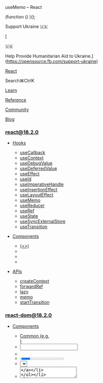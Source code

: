 useMemo – React

(function () )();

Support Ukraine 🇺🇦

[

🇺🇦

Help Provide Humanitarian Aid to Ukraine.](https://opensource.fb.com/support-ukraine)

[React](../../index.html)

Search⌘CtrlK

[Learn](../../learn.html)

[Reference](../react.html)

[Community](../../community.html)

[Blog](../../blog.html)

[](https://github.com/facebook/react/releases)

### react@18.2.0

*   [Hooks](../react.html "Hooks")
    
    *   [useCallback](useCallback.html "useCallback")
    *   [useContext](useContext.html "useContext")
    *   [useDebugValue](useDebugValue.html "useDebugValue")
    *   [useDeferredValue](useDeferredValue.html "useDeferredValue")
    *   [useEffect](useEffect.html "useEffect")
    *   [useId](useId.html "useId")
    *   [useImperativeHandle](useImperativeHandle.html "useImperativeHandle")
    *   [useInsertionEffect](useInsertionEffect.html "useInsertionEffect")
    *   [useLayoutEffect](useLayoutEffect.html "useLayoutEffect")
    *   [useMemo](useMemo.html "useMemo")
    *   [useReducer](useReducer.html "useReducer")
    *   [useRef](useRef.html "useRef")
    *   [useState](useState.html "useState")
    *   [useSyncExternalStore](useSyncExternalStore.html "useSyncExternalStore")
    *   [useTransition](useTransition.html "useTransition")
    
*   [Components](components.html "Components")
    
    *   [<Fragment> (<>)](Fragment.html "<Fragment> (<>)")
    *   [<Profiler>](Profiler.html "<Profiler>")
    *   [<StrictMode>](StrictMode.html "<StrictMode>")
    *   [<Suspense>](Suspense.html "<Suspense>")
    
*   [APIs](apis.html "APIs")
    
    *   [createContext](createContext.html "createContext")
    *   [forwardRef](forwardRef.html "forwardRef")
    *   [lazy](lazy.html "lazy")
    *   [memo](memo.html "memo")
    *   [startTransition](startTransition.html "startTransition")
    

### react-dom@18.2.0

*   [Components](../react-dom/components.html "Components")
    
    *   [Common (e.g. <div>)](../react-dom/components/common.html "Common (e.g. <div>)")
    *   [<input>](../react-dom/components/input.html "<input>")
    *   [<option>](../react-dom/components/option.html "<option>")
    *   [<progress>](../react-dom/components/progress.html "<progress>")
    *   [<select>](../react-dom/components/select.html "<select>")
    *   [<textarea>](../react-dom/components/textarea.html "<textarea>")
    
*   [APIs](../react-dom.html "APIs")
    
    *   [createPortal](../react-dom/createPortal.html "createPortal")
    *   [flushSync](../react-dom/flushSync.html "flushSync")
    *   [findDOMNode](../react-dom/findDOMNode.html "findDOMNode")
    *   [hydrate](../react-dom/hydrate.html "hydrate")
    *   [render](../react-dom/render.html "render")
    *   [unmountComponentAtNode](../react-dom/unmountComponentAtNode.html "unmountComponentAtNode")
    
*   [Client APIs](../react-dom/client.html "Client APIs")
    
    *   [createRoot](../react-dom/client/createRoot.html "createRoot")
    *   [hydrateRoot](../react-dom/client/hydrateRoot.html "hydrateRoot")
    
*   [Server APIs](../react-dom/server.html "Server APIs")
    
    *   [renderToNodeStream](../react-dom/server/renderToNodeStream.html "renderToNodeStream")
    *   [renderToPipeableStream](../react-dom/server/renderToPipeableStream.html "renderToPipeableStream")
    *   [renderToReadableStream](../react-dom/server/renderToReadableStream.html "renderToReadableStream")
    *   [renderToStaticMarkup](../react-dom/server/renderToStaticMarkup.html "renderToStaticMarkup")
    *   [renderToStaticNodeStream](../react-dom/server/renderToStaticNodeStream.html "renderToStaticNodeStream")
    *   [renderToString](../react-dom/server/renderToString.html "renderToString")
    

### Legacy APIs

*   [Legacy React APIs](legacy.html "Legacy React APIs")
    
    *   [Children](Children.html "Children")
    *   [cloneElement](cloneElement.html "cloneElement")
    *   [Component](Component.html "Component")
    *   [createElement](createElement.html "createElement")
    *   [createFactory](createFactory.html "createFactory")
    *   [createRef](createRef.html "createRef")
    *   [isValidElement](isValidElement.html "isValidElement")
    *   [PureComponent](PureComponent.html "PureComponent")
    

Is this page useful?

[API Reference](../react.html)

[Hooks](../react.html)

useMemo[](#undefined "Link for this heading")
=============================================

`useMemo` is a React Hook that lets you cache the result of a calculation between re-renders.

    const cachedValue = useMemo(calculateValue, dependencies)

*   [Reference](#reference)
    *   [`useMemo(calculateValue, dependencies)`](#usememo)
*   [Usage](#usage)
    *   [Skipping expensive recalculations](#skipping-expensive-recalculations)
    *   [Skipping re-rendering of components](#skipping-re-rendering-of-components)
    *   [Memoizing a dependency of another Hook](#memoizing-a-dependency-of-another-hook)
    *   [Memoizing a function](#memoizing-a-function)
*   [Troubleshooting](#troubleshooting)
    *   [My calculation runs twice on every re-render](#my-calculation-runs-twice-on-every-re-render)
    *   [My `useMemo` call is supposed to return an object, but returns undefined](#my-usememo-call-is-supposed-to-return-an-object-but-returns-undefined)
    *   [Every time my component renders, the calculation in `useMemo` re-runs](#every-time-my-component-renders-the-calculation-in-usememo-re-runs)
    *   [I need to call `useMemo` for each list item in a loop, but it’s not allowed](#i-need-to-call-usememo-for-each-list-item-in-a-loop-but-its-not-allowed)

* * *

Reference[](#reference "Link for Reference ")
---------------------------------------------

### `useMemo(calculateValue, dependencies)`[](#usememo "Link for this heading")

Call `useMemo` at the top level of your component to cache a calculation between re-renders:

    import 

[See more examples below.](#usage)

#### Parameters[](#parameters "Link for Parameters ")

*   `calculateValue`: The function calculating the value that you want to cache. It should be pure, should take no arguments, and should return a value of any type. React will call your function during the initial render. On next renders, React will return the same value again if the `dependencies` have not changed since the last render. Otherwise, it will call `calculateValue`, return its result, and store it so it can be reused later.
    
*   `dependencies`: The list of all reactive values referenced inside of the `calculateValue` code. Reactive values include props, state, and all the variables and functions declared directly inside your component body. If your linter is [configured for React](../../learn/editor-setup.html#linting), it will verify that every reactive value is correctly specified as a dependency. The list of dependencies must have a constant number of items and be written inline like `[dep1, dep2, dep3]`. React will compare each dependency with its previous value using the [`Object.is`](https://developer.mozilla.org/en-US/docs/Web/JavaScript/Reference/Global_Objects/Object/is) comparison.
    

#### Returns[](#returns "Link for Returns ")

On the initial render, `useMemo` returns the result of calling `calculateValue` with no arguments.

During next renders, it will either return an already stored value from the last render (if the dependencies haven’t changed), or call `calculateValue` again, and return the result that `calculateValue` has returned.

#### Caveats[](#caveats "Link for Caveats ")

*   `useMemo` is a Hook, so you can only call it **at the top level of your component** or your own Hooks. You can’t call it inside loops or conditions. If you need that, extract a new component and move the state into it.
*   In Strict Mode, React will **call your calculation function twice** in order to [help you find accidental impurities.](#my-calculation-runs-twice-on-every-re-render) This is development-only behavior and does not affect production. If your calculation function is pure (as it should be), this should not affect your logic. The result from one of the calls will be ignored.
*   React **will not throw away the cached value unless there is a specific reason to do that.** For example, in development, React throws away the cache when you edit the file of your component. Both in development and in production, React will throw away the cache if your component suspends during the initial mount. In the future, React may add more features that take advantage of throwing away the cache—for example, if React adds built-in support for virtualized lists in the future, it would make sense to throw away the cache for items that scroll out of the virtualized table viewport. This should be fine if you rely on `useMemo` solely as a performance optimization. Otherwise, a [state variable](useState.html#avoiding-recreating-the-initial-state) or a [ref](useRef.html#avoiding-recreating-the-ref-contents) may be more appropriate.

### Note

Caching return values like this is also known as [_memoization_,](https://en.wikipedia.org/wiki/Memoization) which is why this Hook is called `useMemo`.

* * *

Usage[](#usage "Link for Usage ")
---------------------------------

### Skipping expensive recalculations[](#skipping-expensive-recalculations "Link for Skipping expensive recalculations ")

To cache a calculation between re-renders, wrap it in a `useMemo` call at the top level of your component:

    import 

You need to pass two things to `useMemo`:

1.  A calculation function that takes no arguments, like `() =>`, and returns what you wanted to calculate.
2.  A list of dependencies including every value within your component that’s used inside your calculation.

On the initial render, the value you’ll get from `useMemo` will be the result of calling your calculation.

On every subsequent render, React will compare the dependencies with the dependencies you passed during the last render. If none of the dependencies have changed (compared with [`Object.is`](https://developer.mozilla.org/en-US/docs/Web/JavaScript/Reference/Global_Objects/Object/is)), `useMemo` will return the value you already calculated before. Otherwise, React will re-run your calculation and return the new value.

In other words, `useMemo` caches a calculation result between re-renders until its dependencies change.

**Let’s walk through an example to see when this is useful.**

By default, React will re-run the entire body of your component every time that it re-renders. For example, if this `TodoList` updates its state or receives new props from its parent, the `filterTodos` function will re-run:

    function TodoList(

Usually, this isn’t a problem because most calculations are very fast. However, if you’re filtering or transforming a large array, or doing some expensive computation, you might want to skip doing it again if data hasn’t changed. If both `todos` and `tab` are the same as they were during the last render, wrapping the calculation in `useMemo` like earlier lets you reuse `visibleTodos` you’ve already calculated before.

This type of caching is called _[memoization.](https://en.wikipedia.org/wiki/Memoization)_

### Note

**You should only rely on `useMemo` as a performance optimization.** If your code doesn’t work without it, find the underlying problem and fix it first. Then you may add `useMemo` to improve performance.

##### Deep Dive

#### How to tell if a calculation is expensive?[](#how-to-tell-if-a-calculation-is-expensive "Link for How to tell if a calculation is expensive? ")

Show Details

In general, unless you’re creating or looping over thousands of objects, it’s probably not expensive. If you want to get more confidence, you can add a console log to measure the time spent in a piece of code:

    console.time('filter array');const visibleTodos = filterTodos(todos, tab);console.timeEnd('filter array');

Perform the interaction you’re measuring (for example, typing into the input). You will then see logs like `filter array: 0.15ms` in your console. If the overall logged time adds up to a significant amount (say, `1ms` or more), it might make sense to memoize that calculation. As an experiment, you can then wrap the calculation in `useMemo` to verify whether the total logged time has decreased for that interaction or not:

    console.time('filter array');const visibleTodos = useMemo(() => , [todos, tab]);console.timeEnd('filter array');

`useMemo` won’t make the _first_ render faster. It only helps you skip unnecessary work on updates.

Keep in mind that your machine is probably faster than your users’ so it’s a good idea to test the performance with an artificial slowdown. For example, Chrome offers a [CPU Throttling](https://developer.chrome.com/blog/new-in-devtools-61/#throttling) option for this.

Also note that measuring performance in development will not give you the most accurate results. (For example, when [Strict Mode](StrictMode.html) is on, you will see each component render twice rather than once.) To get the most accurate timings, build your app for production and test it on a device like your users have.

##### Deep Dive

#### Should you add useMemo everywhere?[](#should-you-add-usememo-everywhere "Link for Should you add useMemo everywhere? ")

Show Details

If your app is like this site, and most interactions are coarse (like replacing a page or an entire section), memoization is usually unnecessary. On the other hand, if your app is more like a drawing editor, and most interactions are granular (like moving shapes), then you might find memoization very helpful.

Optimizing with `useMemo` is only valuable in a few cases:

*   The calculation you’re putting in `useMemo` is noticeably slow, and its dependencies rarely change.
*   You pass it as a prop to a component wrapped in [`memo`.](memo.html) You want to skip re-rendering if the value hasn’t changed. Memoization lets your component re-render only when dependencies aren’t the same.
*   The value you’re passing is later used as a dependency of some Hook. For example, maybe another `useMemo` calculation value depends on it. Or maybe you are depending on this value from [`useEffect.`](useEffect.html)

There is no benefit to wrapping a calculation in `useMemo` in other cases. There is no significant harm to doing that either, so some teams choose to not think about individual cases, and memoize as much as possible. The downside of this approach is that code becomes less readable. Also, not all memoization is effective: a single value that’s “always new” is enough to break memoization for an entire component.

**In practice, you can make a lot of memoization unnecessary by following a few principles:**

1.  When a component visually wraps other components, let it [accept JSX as children.](../../learn/passing-props-to-a-component.html#passing-jsx-as-children) This way, when the wrapper component updates its own state, React knows that its children don’t need to re-render.
2.  Prefer local state and don’t [lift state up](../../learn/sharing-state-between-components.html) any further than necessary. For example, don’t keep transient state like forms and whether an item is hovered at the top of your tree or in a global state library.
3.  Keep your [rendering logic pure.](../../learn/keeping-components-pure.html) If re-rendering a component causes a problem or produces some noticeable visual artifact, it’s a bug in your component! Fix the bug instead of adding memoization.
4.  Avoid [unnecessary Effects that update state.](../../learn/you-might-not-need-an-effect.html) Most performance problems in React apps are caused by chains of updates originating from Effects that cause your components to render over and over.
5.  Try to [remove unnecessary dependencies from your Effects.](../../learn/removing-effect-dependencies.html) For example, instead of memoization, it’s often simpler to move some object or a function inside an Effect or outside the component.

If a specific interaction still feels laggy, [use the React Developer Tools profiler](https://legacy.reactjs.org/blog/2018/09/10/introducing-the-react-profiler.html) to see which components would benefit the most from memoization, and add memoization where needed. These principles make your components easier to debug and understand, so it’s good to follow them in any case. In the long term, we’re researching [doing granular memoization automatically](https://www.youtube.com/watch?v=lGEMwh32soc) to solve this once and for all.

#### The difference between useMemo and calculating a value directly[](#examples-recalculation "Link for The difference between useMemo and calculating a value directly")

1. Skipping recalculation with `useMemo` 2. Always recalculating a value

#### 

Example 1 of 2:

Skipping recalculation with `useMemo`[](#skipping-recalculation-with-usememo "Link for this heading")

In this example, the `filterTodos` implementation is **artificially slowed down** so that you can see what happens when some JavaScript function you’re calling during rendering is genuinely slow. Try switching the tabs and toggling the theme.

Switching the tabs feels slow because it forces the slowed down `filterTodos` to re-execute. That’s expected because the `tab` has changed, and so the entire calculation _needs_ to re-run. (If you’re curious why it runs twice, it’s explained [here.](#my-calculation-runs-twice-on-every-re-render))

Toggle the theme. **Thanks to `useMemo`, it’s fast despite the artificial slowdown!** The slow `filterTodos` call was skipped because both `todos` and `tab` (which you pass as dependencies to `useMemo`) haven’t changed since the last render.

App.jsTodoList.jsutils.js

TodoList.js

Reset[Fork](https://codesandbox.io/api/v1/sandboxes/define?undefined "Open in CodeSandbox")

import  from 'react';
import  from './utils.js'

export default function TodoList() {
  const visibleTodos = useMemo(
    () \=> filterTodos(todos, tab),
    \[todos, tab\]
  );
  return (
    <div className\=\>
      <p\><b\>Note: <code\>filterTodos</code\> is artificially slowed down!</b\></p\>
      <ul\>
        {visibleTodos.map(todo \=> (
          <li key\=\>
            {todo.completed ?
              <s\></s\> :
              todo.text
            }
          </li\>
        ))}
      </ul\>
    </div\>
  );
}

Show more

Next Example

* * *

### Skipping re-rendering of components[](#skipping-re-rendering-of-components "Link for Skipping re-rendering of components ")

In some cases, `useMemo` can also help you optimize performance of re-rendering child components. To illustrate this, let’s say this `TodoList` component passes the `visibleTodos` as a prop to the child `List` component:

    export default function TodoList(

You’ve noticed that toggling the `theme` prop freezes the app for a moment, but if you remove `<List />` from your JSX, it feels fast. This tells you that it’s worth trying to optimize the `List` component.

**By default, when a component re-renders, React re-renders all of its children recursively.** This is why, when `TodoList` re-renders with a different `theme`, the `List` component _also_ re-renders. This is fine for components that don’t require much calculation to re-render. But if you’ve verified that a re-render is slow, you can tell `List` to skip re-rendering when its props are the same as on last render by wrapping it in [`memo`:](memo.html)

    import );

**With this change, `List` will skip re-rendering if all of its props are the _same_ as on the last render.** This is where caching the calculation becomes important! Imagine that you calculated `visibleTodos` without `useMemo`:

    export default function TodoList(

**In the above example, the `filterTodos` function always creates a _different_ array,** similar to how the `` object literal always creates a new object. Normally, this wouldn’t be a problem, but it means that `List` props will never be the same, and your [`memo`](memo.html) optimization won’t work. This is where `useMemo` comes in handy:

    export default function TodoList(

**By wrapping the `visibleTodos` calculation in `useMemo`, you ensure that it has the _same_ value between the re-renders** (until dependencies change). You don’t _have to_ wrap a calculation in `useMemo` unless you do it for some specific reason. In this example, the reason is that you pass it to a component wrapped in [`memo`,](memo.html) and this lets it skip re-rendering. There are a few other reasons to add `useMemo` which are described further on this page.

##### Deep Dive

#### Memoizing individual JSX nodes[](#memoizing-individual-jsx-nodes "Link for Memoizing individual JSX nodes ")

Show Details

Instead of wrapping `List` in [`memo`](memo.html), you could wrap the `<List />` JSX node itself in `useMemo`:

    export default function TodoList(

The behavior would be the same. If the `visibleTodos` haven’t changed, `List` won’t be re-rendered.

A JSX node like `<List items=`. Creating this object is very cheap, but React doesn’t know whether its contents is the same as last time or not. This is why by default, React will re-render the `List` component.

However, if React sees the same exact JSX as during the previous render, it won’t try to re-render your component. This is because JSX nodes are [immutable.](https://en.wikipedia.org/wiki/Immutable_object) A JSX node object could not have changed over time, so React knows it’s safe to skip a re-render. However, for this to work, the node has to _actually be the same object_, not merely look the same in code. This is what `useMemo` does in this example.

Manually wrapping JSX nodes into `useMemo` is not convenient. For example, you can’t do this conditionally. This is usually why you would wrap components with [`memo`](memo.html) instead of wrapping JSX nodes.

#### The difference between skipping re-renders and always re-rendering[](#examples-rerendering "Link for The difference between skipping re-renders and always re-rendering")

1. Skipping re-rendering with `useMemo` and `memo` 2. Always re-rendering a component

#### 

Example 1 of 2:

Skipping re-rendering with `useMemo` and `memo`[](#skipping-re-rendering-with-usememo-and-memo "Link for this heading")

In this example, the `List` component is **artificially slowed down** so that you can see what happens when a React component you’re rendering is genuinely slow. Try switching the tabs and toggling the theme.

Switching the tabs feels slow because it forces the slowed down `List` to re-render. That’s expected because the `tab` has changed, and so you need to reflect the user’s new choice on the screen.

Next, try toggling the theme. **Thanks to `useMemo` together with [`memo`](memo.html), it’s fast despite the artificial slowdown!** The `List` skipped re-rendering because the `visibleItems` array has not changed since the last render. The `visibleItems` array has not changed because both `todos` and `tab` (which you pass as dependencies to `useMemo`) haven’t changed since the last render.

App.jsTodoList.jsList.jsutils.js

TodoList.js

Reset[Fork](https://codesandbox.io/api/v1/sandboxes/define?undefined "Open in CodeSandbox")

import  from 'react';
import List from './List.js';
import  from './utils.js'

export default function TodoList() {
  const visibleTodos = useMemo(
    () \=> filterTodos(todos, tab),
    \[todos, tab\]
  );
  return (
    <div className\=\>
      <p\><b\>Note: <code\>List</code\> is artificially slowed down!</b\></p\>
      <List items\= />
    </div\>
  );
}

Show more

Next Example

* * *

### Memoizing a dependency of another Hook[](#memoizing-a-dependency-of-another-hook "Link for Memoizing a dependency of another Hook ")

Suppose you have a calculation that depends on an object created directly in the component body:

    function Dropdown(, [allItems, searchOptions]); // 🚩 Caution: Dependency on an object created in the component body  // ...

Depending on an object like this defeats the point of memoization. When a component re-renders, all of the code directly inside the component body runs again. **The lines of code creating the `searchOptions` object will also run on every re-render.** Since `searchOptions` is a dependency of your `useMemo` call, and it’s different every time, React knows the dependencies are different, and recalculate `searchItems` every time.

To fix this, you could memoize the `searchOptions` object _itself_ before passing it as a dependency:

    function Dropdown(, [allItems, searchOptions]); // ✅ Only changes when allItems or searchOptions changes  // ...

In the example above, if the `text` did not change, the `searchOptions` object also won’t change. However, an even better fix is to move the `searchOptions` object declaration _inside_ of the `useMemo` calculation function:

    function Dropdown(, [allItems, text]); // ✅ Only changes when allItems or text changes  // ...

Now your calculation depends on `text` directly (which is a string and can’t “accidentally” become different).

* * *

### Memoizing a function[](#memoizing-a-function "Link for Memoizing a function ")

Suppose the `Form` component is wrapped in [`memo`.](memo.html) You want to pass a function to it as a prop:

    export default function ProductPage(

Just as `` produce a _different_ function on every re-render. By itself, creating a new function is not a problem. This is not something to avoid! However, if the `Form` component is memoized, presumably you want to skip re-rendering it when no props have changed. A prop that is _always_ different would defeat the point of memoization.

To memoize a function with `useMemo`, your calculation function would have to return another function:

    export default function Page(

This looks clunky! **Memoizing functions is common enough that React has a built-in Hook specifically for that. Wrap your functions into [`useCallback`](useCallback.html) instead of `useMemo`** to avoid having to write an extra nested function:

    export default function Page(

The two examples above are completely equivalent. The only benefit to `useCallback` is that it lets you avoid writing an extra nested function inside. It doesn’t do anything else. [Read more about `useCallback`.](useCallback.html)

* * *

Troubleshooting[](#troubleshooting "Link for Troubleshooting ")
---------------------------------------------------------------

### My calculation runs twice on every re-render[](#my-calculation-runs-twice-on-every-re-render "Link for My calculation runs twice on every re-render ")

In [Strict Mode](StrictMode.html), React will call some of your functions twice instead of once:

    function TodoList(, [todos, tab]);  // ...

This is expected and shouldn’t break your code.

This **development-only** behavior helps you [keep components pure.](../../learn/keeping-components-pure.html) React uses the result of one of the calls, and ignores the result of the other call. As long as your component and calculation functions are pure, this shouldn’t affect your logic. However, if they are accidentally impure, this helps you notice and fix the mistake.

For example, this impure calculation function mutates an array you received as a prop:

      const visibleTodos = useMemo(() => , [todos, tab]);

React calls your function twice, so you’d notice the todo is added twice. Your calculation shouldn’t change any existing objects, but it’s okay to change any _new_ objects you created during the calculation. For example, if the `filterTodos` function always returns a _different_ array, you can mutate _that_ array instead:

      const visibleTodos = useMemo(() => , [todos, tab]);

Read [keeping components pure](../../learn/keeping-components-pure.html) to learn more about purity.

Also, check out the guides on [updating objects](../../learn/updating-objects-in-state.html) and [updating arrays](../../learn/updating-arrays-in-state.html) without mutation.

* * *

### My `useMemo` call is supposed to return an object, but returns undefined[](#my-usememo-call-is-supposed-to-return-an-object-but-returns-undefined "Link for this heading")

This code doesn’t work:

      // 🔴 You can't return an object from an arrow function with () => , [text]);

In JavaScript, `() => )`:

      // This works, but is easy for someone to break again  const searchOptions = useMemo(() => (), [text]);

However, this is still confusing and too easy for someone to break by removing the parentheses.

To avoid this mistake, write a `return` statement explicitly:

      // ✅ This works and is explicit  const searchOptions = useMemo(() => , [text]);

* * *

### Every time my component renders, the calculation in `useMemo` re-runs[](#every-time-my-component-renders-the-calculation-in-usememo-re-runs "Link for this heading")

Make sure you’ve specified the dependency array as a second argument!

If you forget the dependency array, `useMemo` will re-run the calculation every time:

    function TodoList() {  // 🔴 Recalculates every time: no dependency array  const visibleTodos = useMemo(() => filterTodos(todos, tab));  // ...

This is the corrected version passing the dependency array as a second argument:

    function TodoList() {  // ✅ Does not recalculate unnecessarily  const visibleTodos = useMemo(() => filterTodos(todos, tab), [todos, tab]);  // ...

If this doesn’t help, then the problem is that at least one of your dependencies is different from the previous render. You can debug this problem by manually logging your dependencies to the console:

      const visibleTodos = useMemo(() => filterTodos(todos, tab), [todos, tab]);  console.log([todos, tab]);

You can then right-click on the arrays from different re-renders in the console and select “Store as a global variable” for both of them. Assuming the first one got saved as `temp1` and the second one got saved as `temp2`, you can then use the browser console to check whether each dependency in both arrays is the same:

    Object.is(temp1[0], temp2[0]); // Is the first dependency the same between the arrays?Object.is(temp1[1], temp2[1]); // Is the second dependency the same between the arrays?Object.is(temp1[2], temp2[2]); // ... and so on for every dependency ...

When you find which dependency breaks memoization, either find a way to remove it, or [memoize it as well.](#memoizing-a-dependency-of-another-hook)

* * *

### I need to call `useMemo` for each list item in a loop, but it’s not allowed[](#i-need-to-call-usememo-for-each-list-item-in-a-loop-but-its-not-allowed "Link for this heading")

Suppose the `Chart` component is wrapped in [`memo`](memo.html). You want to skip re-rendering every `Chart` in the list when the `ReportList` component re-renders. However, you can’t call `useMemo` in a loop:

    function ReportList(

Instead, extract a component for each item and memoize data for individual items:

    function ReportList(

Alternatively, you could remove `useMemo` and instead wrap `Report` itself in [`memo`.](memo.html) If the `item` prop does not change, `Report` will skip re-rendering, so `Chart` will skip re-rendering too:

    function ReportList();

[PrevioususeLayoutEffect](useLayoutEffect.html)[NextuseReducer](useReducer.html)

* * *

How do you like these docs?

[Take our survey!](https://www.surveymonkey.co.uk/r/PYRPF3X)

* * *

[

](https://opensource.fb.com/)

©2023

[Learn React](../../learn.html)

[Quick Start](../../learn.html)

[Installation](../../learn/installation.html)

[Describing the UI](../../learn/describing-the-ui.html)

[Adding Interactivity](../../learn/adding-interactivity.html)

[Managing State](../../learn/managing-state.html)

[Escape Hatches](../../learn/escape-hatches.html)

[API Reference](../react.html)

[React APIs](../react.html)

[React DOM APIs](../react-dom.html)

[Community](../../community.html)

[Code of Conduct](https://github.com/facebook/react/blob/main/CODE_OF_CONDUCT.md)

[Meet the Team](../../community/team.html)

[Docs Contributors](../../community/docs-contributors.html)

[Acknowledgements](../../community/acknowledgements.html)

More

[Blog](../../blog.html)

[React Native](https://reactnative.dev/)

[Privacy](https://opensource.facebook.com/legal/privacy)

[Terms](https://opensource.fb.com/legal/terms/)

[](https://www.facebook.com/react)[](https://twitter.com/reactjs)[](https://github.com/facebook/react)

On this page
------------

*   [Overview](#)
*   [Reference](#reference)
*   [`useMemo(calculateValue, dependencies)`](#usememo)
*   [Usage](#usage)
*   [Skipping expensive recalculations](#skipping-expensive-recalculations)
*   [Skipping re-rendering of components](#skipping-re-rendering-of-components)
*   [Memoizing a dependency of another Hook](#memoizing-a-dependency-of-another-hook)
*   [Memoizing a function](#memoizing-a-function)
*   [Troubleshooting](#troubleshooting)
*   [My calculation runs twice on every re-render](#my-calculation-runs-twice-on-every-re-render)
*   [My `useMemo` call is supposed to return an object, but returns undefined](#my-usememo-call-is-supposed-to-return-an-object-but-returns-undefined)
*   [Every time my component renders, the calculation in `useMemo` re-runs](#every-time-my-component-renders-the-calculation-in-usememo-re-runs)
*   [I need to call `useMemo` for each list item in a loop, but it’s not allowed](#i-need-to-call-usememo-for-each-list-item-in-a-loop-but-its-not-allowed)

